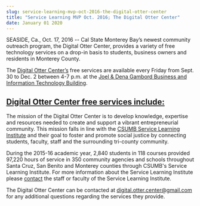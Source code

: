 ```yaml
---
slug: service-learning-mvp-oct-2016-the-digital-otter-center
title: "Service Learning MVP Oct. 2016; The Digital Otter Center"
date: January 01 2020
---
```


<p>SEASIDE, Ca., Oct. 17, 2016 -- Cal State Monterey Bay’s newest community outreach program, the Digital Otter Center, provides a variety of free technology services on a drop-in basis to students, business owners and residents in Monterey County.  </p><p>The <a href="http://www.digitalotter.org">Digital Otter Center’s</a> free services are available every Friday from Sept. 30 to Dec. 2 between 4&#45;7 p.m. at the <a href="https://csumb.edu/directory/buildings/business&#45;information&#45;technology">Joel &amp; Dena Gambord Business and Information Technology Building</a>.
</p><h2><a href='http://www.digitalotter.org'>Digital Otter Center free services include:</a></h2><p>The mission of the Digital Otter Center is to develop knowledge, expertise and resources needed to create and support a vibrant entrepreneurial community. This mission falls in line with the <a href="https://csumb.edu/service">CSUMB Service Learning Institute</a> and their goal to foster and promote social justice by connecting students, faculty, staff and the surrounding tri&#45;county community.
</p><p>During the 2015&#45;16 academic year, 2,840 students in 118 courses provided 97,220 hours of service in 350 community agencies and schools throughout Santa Cruz, San Benito and Monterey counties through CSUMB's Service Learning Institute. For more information about the Service Learning Institute please <a href="https://csumb.edu/service/contact&#45;service&#45;learning">contact</a> the staff or faculty of the Service Learning Institute.
</p><p>The Digital Otter Center can be contacted at <a href="&#109;&#x61;&#105;&#108;&#x74;&#111;&#x3a;&#x64;&#105;&#x67;i&#116;&#x61;&#108;&#46;&#x6f;&#116;&#x74;e&#114;&#x2e;&#99;&#101;&#x6e;&#116;&#x65;&#x72;&#64;&#x67;&#109;&#97;&#x69;&#108;&#x2e;&#x63;&#111;&#x6d;">digital.otter.center@gmail.com</a> for any additional questions regarding the services they provide.
</p>
